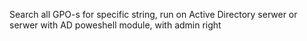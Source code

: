 Search all GPO-s for specific string,
run on Active Directory serwer or serwer with AD poweshell module, with admin right

